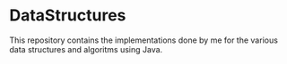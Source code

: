 # DataStructures
This repository contains the implementations done by me for the various data structures and algoritms using Java.

